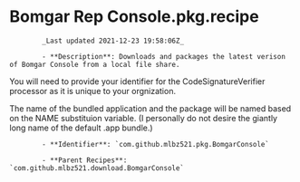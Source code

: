 # Bomgar Rep Console.pkg.recipe

            _Last updated 2021-12-23 19:58:06Z_

            - **Description**: Downloads and packages the latest verison of Bomgar Console from a local file share.

You will need to provide your identifier for the CodeSignatureVerifier processor as it is unique to your orgnization.

The name of the bundled application and the package will be named based on the NAME substituion variable.
(I personally do not desire the giantly long name of the default .app bundle.)

            - **Identifier**: `com.github.mlbz521.pkg.BomgarConsole`

            - **Parent Recipes**: `com.github.mlbz521.download.BomgarConsole`